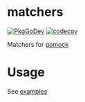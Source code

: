 # matchers

[![PkgGoDev](https://pkg.go.dev/badge/github.com/higebu/matchers)](https://pkg.go.dev/github.com/higebu/matchers)
[![codecov](https://codecov.io/gh/higebu/matchers/branch/main/graph/badge.svg?token=BjCNXyokWM)](https://codecov.io/gh/higebu/matchers)

Matchers for [gomock](https://pkg.go.dev/github.com/golang/mock/gomock)

# Usage

See [examples](https://pkg.go.dev/github.com/higebu/matchers#pkg-examples)
